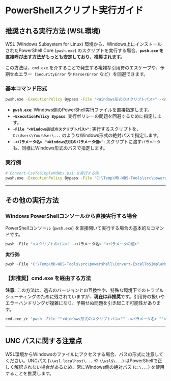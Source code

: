 # PowerShellスクリプト実行ガイド

## 推奨される実行方法 (WSL環境)

WSL (Windows Subsystem for Linux) 環境から、Windows上にインストールされたPowerShell Core (`pwsh.exe`) のスクリプトを実行する場合、**`pwsh.exe` を直接呼び出す方法がもっとも安定しており、推奨されます。**

この方法は、`cmd.exe` を介することで発生する複雑な引用符のエスケープや、予期せぬエラー（`SecurityError` や `ParserError` など）を回避できます。

### 基本コマンド形式

```bash
pwsh.exe -ExecutionPolicy Bypass -File "<Windows形式のスクリプトパス>" -<パラメータ名> "<Windows形式のパラメータ値>"
```

* **`pwsh.exe`**: Windows側のPowerShell実行ファイルを直接指定します。
* **`-ExecutionPolicy Bypass`**: 実行ポリシーの問題を回避するために指定します。
* **`-File "<Windows形式のスクリプトパス>"`**: 実行するスクリプトを、`C:\Users\YourUser\...` のようなWindows形式の絶対パスで指定します。
* **`-<パラメータ名> "<Windows形式のパラメータ値>"`**: スクリプトに渡す`パラメータ`も、同様にWindows形式のパスで指定します。

### 実行例

```bash
# Convert-CsvToSimpleMdWbs.ps1 を実行する例
pwsh.exe -ExecutionPolicy Bypass -File "C:\Temp\MD-WBS-Tools\src\powershell\Convert-CsvToSimpleMdWbs.ps1" -InputCsvPath "C:\Temp\MD-WBS-Tools\test_outputs\numbering\numbered_wbs.csv" -OutputMdPath "C:\Temp\MD-WBS-Tools\test_outputs\output.md"
```

---

## その他の実行方法

### Windows PowerShellコンソールから直接実行する場合

PowerShellコンソール (`pwsh.exe`) を直接開いて実行する場合の基本的なコマンドです。

```powershell
pwsh -File "<スクリプトのパス>" -<パラメータ名> "<パラメータの値>"
```

**実行例:**

```powershell
pwsh -File "C:\Temp\MD-WBS-Tools\src\powershell\Convert-ExcelToSimpleMdWbs.ps1" -ExcelPath "C:\Temp\MD-WBS-Tools\samples\excel_examples\simple-markdown-wbs-gantt-sample.xlsx" -OutputPath "C:\Temp\MD-WBS-Tools\test_output.md"
```

### 【非推奨】cmd.exe を経由する方法

**注意:** この方法は、過去のバージョンとの互換性や、特殊な環境下でのトラブルシューティングのために残されていますが、**現在は非推奨**です。引用符の扱いやエラーハンドリングが複雑になり、予期せぬ問題を引き起こす可能性があります。

```bash
cmd.exe /c "pwsh -File ""<Windows形式のスクリプトパス>"" -<パラメータ名> ""<Windows形式のパラメータ値>"" "
```

---

## UNC パスに関する注意点

WSL環境からWindowsのファイルにアクセスする場合、パスの形式に注意してください。UNCパス (`\\wsl.localhost\...` や `\\wsl$\...`) はPowerShellで正しく解釈されない場合があるため、常にWindows側の絶対パス (`C:\...`) を使用することを推奨します。
